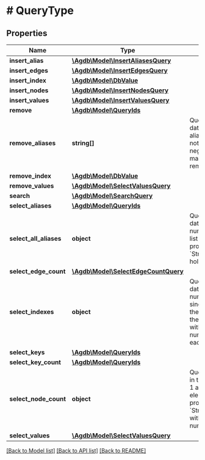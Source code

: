 # # QueryType

## Properties

Name | Type | Description | Notes
------------ | ------------- | ------------- | -------------
**insert_alias** | [**\Agdb\Model\InsertAliasesQuery**](InsertAliasesQuery.md) |  |
**insert_edges** | [**\Agdb\Model\InsertEdgesQuery**](InsertEdgesQuery.md) |  |
**insert_index** | [**\Agdb\Model\DbValue**](DbValue.md) |  |
**insert_nodes** | [**\Agdb\Model\InsertNodesQuery**](InsertNodesQuery.md) |  |
**insert_values** | [**\Agdb\Model\InsertValuesQuery**](InsertValuesQuery.md) |  |
**remove** | [**\Agdb\Model\QueryIds**](QueryIds.md) |  |
**remove_aliases** | **string[]** | Query to remove aliases from the database. It is not an error if an alias to be removed already does not exist.  The result will be a negative number signifying how many aliases have been actually removed. |
**remove_index** | [**\Agdb\Model\DbValue**](DbValue.md) |  |
**remove_values** | [**\Agdb\Model\SelectValuesQuery**](SelectValuesQuery.md) |  |
**search** | [**\Agdb\Model\SearchQuery**](SearchQuery.md) |  |
**select_aliases** | [**\Agdb\Model\QueryIds**](QueryIds.md) |  |
**select_all_aliases** | **object** | Query to select all aliases in the database.  The result will be number of returned aliases and list of elements with a single property &#x60;String(\&quot;alias\&quot;)&#x60; holding the value &#x60;String&#x60;. |
**select_edge_count** | [**\Agdb\Model\SelectEdgeCountQuery**](SelectEdgeCountQuery.md) |  |
**select_indexes** | **object** | Query to select all indexes in the database.  The result will be number of returned indexes and single element with index 0 and the properties corresponding to the names of the indexes (keys) with &#x60;u64&#x60; values representing number of indexed values in each index. |
**select_keys** | [**\Agdb\Model\QueryIds**](QueryIds.md) |  |
**select_key_count** | [**\Agdb\Model\QueryIds**](QueryIds.md) |  |
**select_node_count** | **object** | Query to select number of nodes in the database.  The result will be 1 and elements with a single element of id 0 and a single property &#x60;String(\&quot;node_count\&quot;)&#x60; with a value &#x60;u64&#x60; represneting number of nodes in teh database. |
**select_values** | [**\Agdb\Model\SelectValuesQuery**](SelectValuesQuery.md) |  |

[[Back to Model list]](../../README.md#models) [[Back to API list]](../../README.md#endpoints) [[Back to README]](../../README.md)
